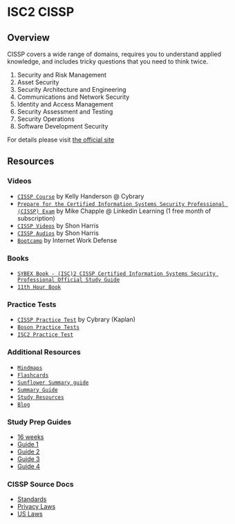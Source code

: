 # ISC2 CISSP

## Overview
CISSP covers a wide range of domains, requires you to understand applied knowledge, and includes tricky questions that you need to think twice.
1. Security and Risk Management
2. Asset Security
3. Security Architecture and Engineering
4. Communications and Network Security
5. Identity and Access Management
6. Security Assessment and Testing
7. Security Operations
8. Software Development Security

For details please visit [the official site](https://www.isc2.org/Certifications/CISSP)

## Resources

### Videos
* [`CISSP Course`](https://www.cybrary.it/course/cissp/) by Kelly Handerson @ Cybrary 
* [`Prepare for the Certified Information Systems Security Professional (CISSP) Exam`](https://www.linkedin.com/learning/paths/prepare-for-the-certified-information-systems-security-professional-cissp-exam) by Mike Chapple @ Linkedin Learning (1 free month of subscription)
* [`CISSP Videos`](https://www.youtube.com/watch?v=TcYpgmAQr2c&list=PLEYiS9RvaxhlPlqaJOyreLwoyTKgMxdG1) by Shon Harris 
* [`CISSP Audios`](https://www.mhprofessionalresources.com/sites/CISSPExams/exam.php?id=AccessControl) by Shon Harris 
* [`Bootcamp`](https://internetworkdefense.com/programs/cissp-prep-programs/) by Internet Work Defense

### Books
* [`SYBEX Book - (ISC)2 CISSP Certified Information Systems Security Professional Official Study Guide`](https://www.amazon.com/Certified-Information-Security-Professional-Official/dp/1119475937)
* [`11th Hour Book`](https://www.amazon.com/Eleventh-Hour-CISSP%C2%AE-Study-Guide/dp/0128112484) 

### Practice Tests
* [`CISSP Practice Test`](https://www.cybrary.it/catalog/transcender_tests/securitycert-certified-information-systems-security-professional-cissp/) by Cybrary (Kaplan)
* [`Boson Practice Tests`](https://www.boson.com/practice-exam/cissp-isc2-practice-exam) 
* [`ISC2 Practice Test`](https://www.amazon.com/CISSP-Official-ISC-Practice-Tests/dp/1119252288) 

### Additional Resources
* [`Mindmaps`](https://www.studynotesandtheory.com/single-post/Free-CISSP-MindMaps-by-Matheus)
* [`Flashcards`](https://www.brainscape.com/subjects/cissp)
* [`Sunflower Summary guide`](https://www.studynotesandtheory.com/single-post/Free-CISSP-Summary-PDF-%E2%80%93-UPDATED-2017)
* [`Summary Guide`](https://simonowens157.gitlab.io/cissp/)
* [`Study Resources`](https://thorteaches.com/study-resources/)
* [`Blog`](https://www.cyberonthewire.com/)

### Study Prep Guides
* [16 weeks](https://www.reddit.com/r/cissp/comments/953oln/cissp_study_agenda_and_resources_16weeks/)
* [Guide 1](https://simonowens157.gitlab.io/cissp/)
* [Guide 2](https://www.reddit.com/r/cissp/comments/al8kep/cissp_16week_study_guide_resources_and_links_to/)
* [Guide 3](https://community.isc2.org/t5/Certifications/My-journey-to-CISSP/td-p/17324)
* [Guide 4](https://www.linkedin.com/pulse/how-i-passed-cissp-first-attempt-preparation-strategy-mehta-cism/)

### CISSP Source Docs
* [Standards](https://www.reddit.com/r/cissp/comments/9bn74h/cissp_source_documents_uscentric_resources/)
* [Privacy Laws](https://www.reddit.com/r/cissp/comments/9bn8pq/cissp_source_documents_us_privacy_laws/)
* [US Laws](https://www.reddit.com/r/cissp/comments/9bn7n8/cissp_source_documents_us_laws/)

